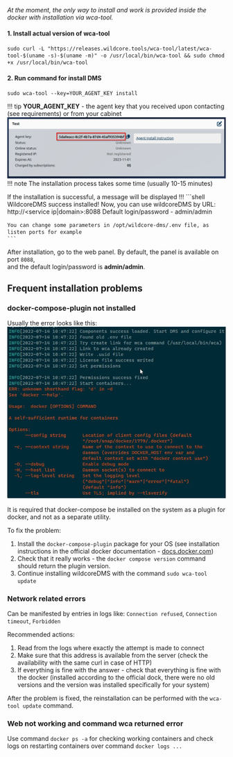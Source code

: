 *At the moment, the only way to install and work is provided inside the docker with installation via wca-tool.*
 
#### 1. Install actual version of wca-tool     
```shell
sudo curl -L "https://releases.wildcore.tools/wca-tool/latest/wca-tool-$(uname -s)-$(uname -m)" -o /usr/local/bin/wca-tool && sudo chmod +x /usr/local/bin/wca-tool
```

#### 2. Run command for install DMS 
```shell
sudo wca-tool --key=YOUR_AGENT_KEY install 
```
!!! tip
    **YOUR_AGENT_KEY** - the agent key that you received upon contacting (see requirements) or from your cabinet   
    ![img.png](img.png)  
!!! note
    The installation process takes some time (usually 10-15 minutes)

If the installation is successful, a message will be displayed
!!! 
    ```shell
    WildcoreDMS success installed!
    Now, you can use wildcoreDMS by URL: http://<service ip|domain>:8088
    Default login/password - admin/admin
    
    You can change some parameters in /opt/wildcore-dms/.env file, as listen ports for example
    ```

After installation, go to the web panel.
By default, the panel is available on port `8088`,     
and the default login/password is **admin/admin**.


## Frequent installation problems
### docker-compose-plugin not installed
Usually the error looks like this:
![](assets/no-docker-compose-plugin.jpg)

It is required that docker-compose be installed on the system as a plugin for docker, and not as a separate utility.

To fix the problem:

1. Install the `docker-compose-plugin` package for your OS (see installation instructions in the official docker documentation - [docs.docker.com](https://docs.docker.com/engine/install/))
2. Check that it really works - the `docker compose version` command should return the plugin version.
3. Continue installing wildcoreDMS with the command ```sudo wca-tool update```
 

### Network related errors
Can be manifested by entries in logs like: `Connection refused`, `Connection timeout`, `Forbidden`

Recommended actions:

1. Read from the logs where exactly the attempt is made to connect
2. Make sure that this address is available from the server (check the availability with the same curl in case of HTTP)
3. If everything is fine with the answer - check that everything is fine with the docker (installed according to the official dock, there were no old versions and the version was installed specifically for your system)

After the problem is fixed, the reinstallation can be performed with the `wca-tool update` command.

### Web not working and command wca returned error 
Use command `docker ps -a` for checking working containers and check logs on restarting containers over command `docker logs ...` 

